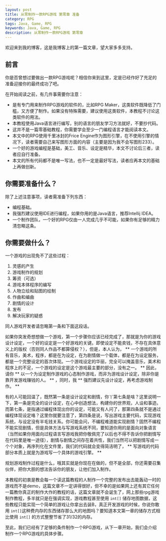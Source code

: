 ```yaml
---
layout: post
title: 从零制作一款RPG游戏 第零章 准备
category: RPG
tags: Java, Game, RPG
keywords: Java, Game, RPG
description: 从零制作一款RPG游戏 第零章
---
```


欢迎来到我的博客，这是我博客上的第一篇文章，望大家多多支持。

## 前言
你是否曾想过要做出一款RPG游戏呢？相信你来到这里，定是已经作好了充足的准备迎接你的最终成功了吧。

在开始阅读之前，有几件事需要你注意：

+ 是有专门用来制作RPG游戏的软件的，比如RPG Maker，这类软件既降低了门槛，又方便了制作。如果没有特殊需要，建议使用这类软件，本教程不讨论这类软件的用法。  
+ 本教程使用Java语言进行编写，别的语言的朋友学习方法就好，不要抄代码。  
+ 这并不是一篇零基础教程，你需要学会至少一门编程语言才能阅读本文。  
+ 本文中的RPG使用千里冰封的Frice Engine作为图形引擎，在不使用引擎的情况下，读者需要自己来写图形方面的内容（主要是因为我不会写图形233）。  
+ 一个好的游戏编程是基础，美工、音乐、设定是精华，本文不讨论后三者，读者应自行准备。  
+ 本文的所有代码都不是唯一写法，也不一定是最好写法，读者应再本文的基础上再做创新。

## 你需要准备什么？  
除了上述注意事项，读者需准备下列东西：  

+ 编程基础。
+ 我强烈建议使用IDE进行编程，如果你用的是Java语言，推荐Intellij IDEA。  
+ 一个制作团队，一个好的RPG仅由一人完成几乎不可能，如果你有足够的精力清忽略这条。  

## 你需要做什么？
一个游戏的出现免不了这些过程：

1. 灵感的产生
2. 游戏制作的规划
3. 筹资（可选）
4. 游戏本体程序的编写
5. 人物立绘和贴图的绘制
6. 作曲和编曲
7. 剧情的设计
8. 发布
9. 解决玩家的疑惑

同人游戏开发者请忽略第一条和下面这段话。

如果你突发奇想想做一个游戏，第一个步骤你应该已经完成了，那就是为你的游戏设计设定，一个好的设定是一个好游戏的关键。即使设定不能卖钱，不存在具体意义上的版权（否则同人作品不都算侵权？），但是，本人认为， ** 一个游戏的所有音乐，美术，程序，都是在为设定，在为剧情做一个载体，都是在为设定服务，都是一个完整设定的首次体现。一个游戏设定的华丽，完全可以掩盖音乐，美术和程序上的不足，一个游戏的设定是这个游戏最主要的部分，没有之一。 ** 因此，请你 ** 以一个为设定制作游戏的心态制作游戏，而非为游戏设计设定，除非你是靠开发游戏赚钱的人。 ** ，同时，我 ** 强烈建议先设计设定，再考虑游戏制作。 ** 

有的人可能回温了，既然第一条是设计设定和剧情，你丫第七条是啥？这里说明一下，第一条是完全的设计设定，在心中创造想法，构建你的世界观，人设和事迹。而第七条，是指通过编程体现出你的设定，可能又有人问了，那第四条就不是通过编程体现设定咯？这里你就要注意了，第四条是说，写出游戏主要代码，实现游戏系统，与设定没有半毛钱关系。你可能会问，不编程难道能实现剧情？固然不编程不能实现剧情，但是具体方法与写游戏系统不同，要知道你用的是面向对象语言（当然如果你用面向过程语言写游戏我把你敬佩完了以后也不得不告诉你把剧情写在代码里是唯一途径），剧情与剧情之间存在着共性，我们当然可以把剧情写成一个个对象，再序列化在文件里，我们的代码就会变得简洁明了， ** 写游戏的代码部分本质上就是为游戏写一个具体的游戏引擎。 ** 

规划游戏制作过程是什么，哦其实就是你现在在做的，但不是全部，你还需要召集伙伴，把你大胆的想法告诉你的朋友，让他们加入制作。

本教程的初衷是教会每一个读这篇教程的人制作一个完整的发布出去能轰动一时的游戏而不是demo，这篇文章不一定讲得很好，但不幸的是如果网上还有其它任何一篇教你真正的制作大作的教程的话，这篇文章就不会诞生了，网上那些rpg游戏制作教程，多半就只是在强调实现，游戏教程甚至使用 `int[]` 储存地图数据，这些教程只能实现一个简单的游戏让你拿出去装B，真正开发游戏的时候，你说你敢用 `int[]`这种费内存的东西储存那么大的地图吗？要知道本文第一章的储存方式相比使用 `int[]` 的方式整整节省了31/32的内存。

至此，我们已经有了足够的条件制作一个RPG游戏，从下一章开始，我们会介绍制作一个RPG游戏的具体步骤。  


